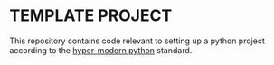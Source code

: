 # TEMPLATE PROJECT

This repository contains code relevant to setting up a python project according to 
the [hyper-modern python](https://medium.com/@cjolowicz/hypermodern-python-d44485d9d769) standard.
